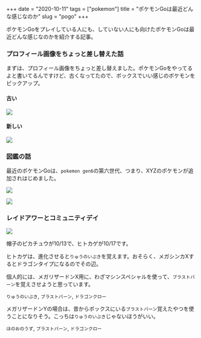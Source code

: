 +++
date = "2020-10-11"
tags = ["pokemon"]
title = "ポケモンGoは最近どんな感じなのか"
slug = "pogo"
+++

ポケモンGoをプレイしている人にも、していない人にも向けたポケモンGoは最近どんな感じなのかを紹介する記事。

### プロフィール画像をちょっと差し替えた話

まずは、プロフィール画像をちょっと差し替えました。ポケモンGoをやってるよと書いてるんですけど、古くなってたので、ボックスでいい感じのポケモンをピックアップ。

#### 古い

![](/img/pokemongo_01.png)

#### 新しい

![](/img/pokemongo_02.png)

### 図鑑の話

最近のポケモンGoは、`pokemon gen6`の第六世代、つまり、XYZのポケモンが追加されはじめました。

![](https://raw.githubusercontent.com/mba-hack/images/master/pokemongo_20201012_02.png)

![](https://raw.githubusercontent.com/mba-hack/images/master/pokemongo_20201012_03.png)

### レイドアワーとコミュニティデイ

![](https://raw.githubusercontent.com/mba-hack/images/master/pokemongo_20201012_01.png)

帽子のピカチュウが10/13で、ヒトカゲが10/17です。

ヒトカゲは、進化させると`りゅうのいぶき`を覚えます。おそらく、メガシンカXするとドラゴンタイプになるのでその辺。

個人的には、メガリザードンX用に、わざマシンスペシャルを使って、`ブラストバーン`を覚えさせようと思っています。

`りゅうのいぶき`, `ブラストバーン`, `ドラゴンクロー`

メガリザードンYの場合は、昔からボックスにいる`ブラストバーン`覚えたやつを使うことになりそう。こっちは`りゅうのいぶき`じゃないほうがいい。

`ほのおのうず`, `ブラストバーン`, `ドラゴンクロー`

